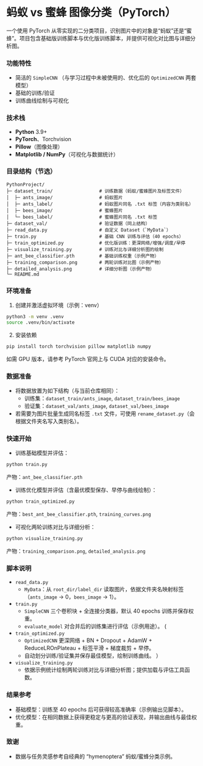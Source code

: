 # 蚂蚁 vs 蜜蜂 图像分类（PyTorch）

一个使用 PyTorch 从零实现的二分类项目，识别图片中的对象是“蚂蚁”还是“蜜蜂”。项目包含基础版训练脚本与优化版训练脚本，并提供可视化对比图与详细分析图。

### 功能特性
- 简洁的 `SimpleCNN` （与学习过程中未被使用的、优化后的 `OptimizedCNN` 两套模型）
- 基础的训练/验证
- 训练曲线绘制与可视化

### 技术栈
- **Python** 3.9+
- **PyTorch**、Torchvision
- **Pillow**（图像处理）
- **Matplotlib / NumPy**（可视化与数据统计）

### 目录结构（节选）
```
PythonProject/
├─ dataset_train/                 # 训练数据（蚂蚁/蜜蜂图片及标签文件）
│  ├─ ants_image/                 # 蚂蚁图片
│  ├─ ants_label/                 # 蚂蚁图片同名 .txt 标签（内容为类别名）
│  ├─ bees_image/                 # 蜜蜂图片
│  └─ bees_label/                 # 蜜蜂图片同名 .txt 标签
├─ dataset_val/                   # 验证数据（同上结构）
├─ read_data.py                   # 自定义 Dataset（`MyData`）
├─ train.py                       # 基础 CNN 训练与评估（40 epochs）
├─ train_optimized.py             # 优化版训练：更深网络/增强/调度/早停
├─ visualize_training.py          # 训练对比与详细分析图的绘制
├─ ant_bee_classifier.pth         # 基础训练权重（示例产物）
├─ training_comparison.png        # 两轮训练对比图（示例产物）
├─ detailed_analysis.png          # 详细分析图（示例产物）
└─ README.md
```

### 环境准备
1) 创建并激活虚拟环境（示例：venv）
```bash
python3 -m venv .venv
source .venv/bin/activate
```
2) 安装依赖
```bash
pip install torch torchvision pillow matplotlib numpy
```

如需 GPU 版本，请参考 PyTorch 官网上与 CUDA 对应的安装命令。

### 数据准备
- 将数据放置为如下结构（与当前仓库相同）：
  - 训练集：`dataset_train/ants_image`, `dataset_train/bees_image`
  - 验证集：`dataset_val/ants_image`, `dataset_val/bees_image`
- 若需要为图片批量生成同名标签 `.txt` 文件，可使用 `rename_dataset.py`（会根据文件夹名写入类别名）。

### 快速开始
- 训练基础模型并评估：
```bash
python train.py
```
产物：`ant_bee_classifier.pth`

- 训练优化模型并评估（含最优模型保存、早停与曲线绘制）：
```bash
python train_optimized.py
```
产物：`best_ant_bee_classifier.pth`, `training_curves.png`

- 可视化两轮训练对比与详细分析：
```bash
python visualize_training.py
```
产物：`training_comparison.png`, `detailed_analysis.png`

### 脚本说明
- `read_data.py`
  - `MyData`：从 `root_dir/label_dir` 读取图片，依据文件夹名映射标签（`ants_image` → 0，`bees_image` → 1）。
- `train.py`
  - `SimpleCNN` 三个卷积块 + 全连接分类器，默认 40 epochs 训练并保存权重。
  - `evaluate_model` 对合并后的训练集进行评估（示例用途）。
(
- `train_optimized.py`
  - `OptimizedCNN` 更深网络 + BN + Dropout + AdamW + ReduceLROnPlateau + 标签平滑 + 梯度裁剪 + 早停。
  - 自动划分训练/验证集并保存最佳模型，绘制训练曲线。
）
- `visualize_training.py`
  - 依据示例统计绘制两轮训练对比与详细分析图；提供加载与评估工具函数。

### 结果参考
- 基础模型：训练至 40 epochs 后可获得较高准确率（示例输出见脚本）。
- 优化模型：在相同数据上获得更稳定与更高的验证表现，并输出曲线与最佳权重。

### 致谢
- 数据与任务灵感参考自经典的 “hymenoptera” 蚂蚁/蜜蜂分类示例。 
